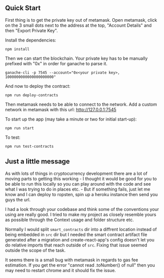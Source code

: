 ## Quick Start

First thing is to get the private key out of metamask. 
Open metamask, click on the 3 small dots next to the address at the top, "Account Details" and then "Export Private Key".

Install the dependencies:

`npm install`

Then we can start the blockchain. Your private key has to be manually prefixed with "0x" in order for ganache to parse it.

`ganache-cli -p 7545 --account="0x<your private key>, 1000000000000000000000"`

And now to deploy the contract:

`npm run deploy-contracts`

Then metamask needs to be able to connect to the network. Add a custom network in metamask with this url: http://127.0.0.1:7545

To start up the app (may take a minute or two for initial start-up):

`npm run start`

To test:

`npm run test-contracts`

## Just a little message

As with lots of things in cryptocurrency development there are a lot of moving parts to getting this working - I thought it would be good for you to be able to run this locally so you can play around with the code and see what I was trying to do in places etc. - But if something fails, just let me know and I can deploy to ropsten, spin up a heroku instance then send you guys the url.

I had a look through your codebase and think some of the conventions your using are really good. I tried to make my project as closely resemble yours as possible through the Context usage and folder structure etc.

Normally I would split `smart_contracts` dir into a diffrent location instead of being embedded in `src` dir but I needed the smart contract artifact file generated after a migration and create-react-app's config doesn't let you do relative imports that reach outside of `src`. Fixing that issue seemed outside the scope of the task. 

It seems there is a small bug with metamask in regards to gas fee estimation. If you get the error "cannot read .toNumber() of null" then you may need to restart chrome and it should fix the issue.
